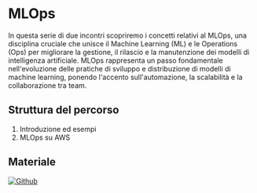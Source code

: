 # MLOps

In questa serie di due incontri scopriremo i concetti relativi al MLOps, una disciplina cruciale che unisce il Machine Learning (ML) e le Operations (Ops) per migliorare la gestione, il rilascio e la manutenzione dei modelli di intelligenza artificiale. MLOps rappresenta un passo fondamentale nell'evoluzione delle pratiche di sviluppo e distribuzione di modelli di machine learning, ponendo l'accento sull'automazione, la scalabilità e la collaborazione tra team.

## Struttura del percorso

1. Introduzione ed esempi
2. MLOps su AWS

## Materiale

[![Github](https://img.shields.io/badge/GitHub-181717.svg?style=for-the-badge&logo=GitHub&logoColor=white)](https://github.com/PythonBiellaGroup/MaterialeSerate/tree/master/MLOps)